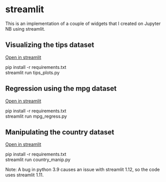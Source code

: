 # streamlit

<p>This is an implementation of a couple of widgets that I created on Jupyter NB using streamlit.</p>

<h2>Visualizing the tips dataset</h2>

<p><a href="https://cjschan-streamlit-tips-plots-9dqxk2.streamlitapp.com/">Open in streamlit</a></p>

<p>pip install -r requirements.txt<br/>
streamlit run tips_plots.py
</p>

<h2>Regression using the mpg dataset</h2>

<p><a href="https://cjschan-streamlit-mpg-regress-ny130h.streamlitapp.com">Open in streamlit</a></p>

<p>pip install -r requirements.txt<br/>
streamlit run mpg_regress.py
</p>

<h2>Manipulating the country dataset</h2>

<p><a href="https://cjschan-streamlit-country-manip-n4l36e.streamlitapp.com">Open in streamlit</a></p>

<p>pip install -r requirements.txt<br/>
streamlit run country_manip.py
</p>

<p>Note: A bug in python 3.9 causes an issue with streamlit 1.12, so the code uses streamlit 1.11.</p>
